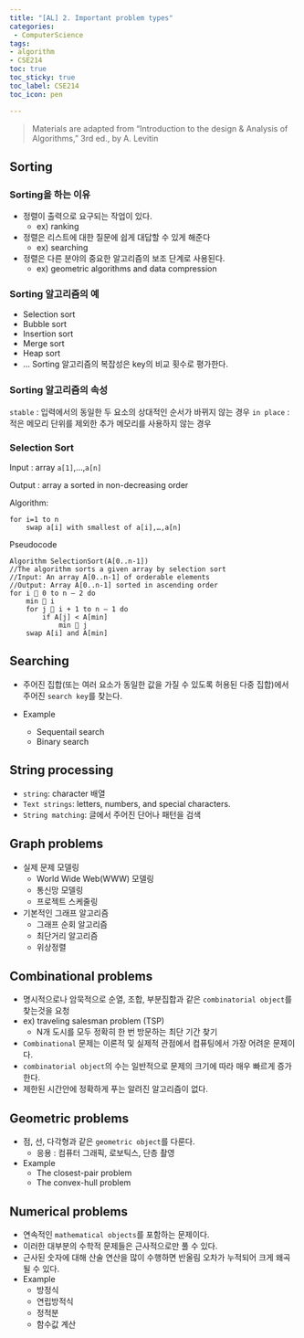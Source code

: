 ```yaml
---
title: "[AL] 2. Important problem types"
categories:
 - ComputerScience
tags: 
- algorithm
- CSE214
toc: true
toc_sticky: true
toc_label: CSE214
toc_icon: pen

---
```

>Materials are adapted from “Introduction to the design & Analysis of Algorithms,” 3rd ed., by A. Levitin

## Sorting 
### Sorting을  하는 이유
- 정렬이 출력으로 요구되는 작업이 있다.
  - ex) ranking
- 정렬은 리스트에 대한 질문에 쉽게 대답할 수 있게 해준다
  - ex) searching
- 정렬은 다른 분야의 중요한 알고리즘의 보조 단계로 사용된다.
  - ex) geometric algorithms and data compression

### Sorting 알고리즘의 예
- Selection sort 
- Bubble sort
- Insertion sort
- Merge sort
- Heap sort
- ...
Sorting 알고리즘의 복잡성은 key의 비교 횟수로 평가한다.

### Sorting 알고리즘의 속성
`stable` : 입력에서의 동일한 두 요소의 상대적인 순서가 바뀌지 않는 경우
`in place` : 적은 메모리 단위를 제외한 추가 메모리를 사용하지 않는 경우

### Selection Sort
Input : array `a[1]`,…,`a[n]`

Output :  array a sorted in non-decreasing order

Algorithm: 
```
for i=1 to n 
    swap a[i] with smallest of a[i],…,a[n] 
```
Pseudocode
```
Algorithm SelectionSort(A[0..n-1])
//The algorithm sorts a given array by selection sort
//Input: An array A[0..n-1] of orderable elements
//Output: Array A[0..n-1] sorted in ascending order
for i  0 to n – 2 do
	min  i
	for j  i + 1 to n – 1 do
		if A[j] < A[min] 	
			min  j
	swap A[i] and A[min]
```

## Searching 
- 주어진 집합(또는 여러 요소가 동일한 값을 가질 수 있도록 허용된 다중 집합)에서 주어진 `search key`를 찾는다.

- Example
  - Sequentail search
  - Binary search


## String processing
- `string`: character 배열
- `Text strings`: letters, numbers, and special characters.
- `String matching`: 글에서 주어진 단어나 패턴을 검색


## Graph problems
- 실제 문제 모델링
  - World Wide Web(WWW) 모델링
  - 통신망 모델링
  - 프로젝트 스케줄링
- 기본적인 그래프 알고리즘
  - 그래프 순회 알고리즘
  - 최단거리 알고리즘
  - 위상정렬

## Combinational problems
- 명시적으로나 암묵적으로 순열, 조합, 부분집합과 같은 `combinatorial object`를 찾는것을 요청
- ex) traveling salesman problem (TSP) 
  - N개 도시를 모두 정확히 한 번 방문하는 최단 기간 찾기
- `Combinational` 문제는 이론적 및 실제적 관점에서 컴퓨팅에서 가장 어려운 문제이다.
- `combinatorial object`의 수는 일반적으로 문제의 크기에 따라 매우 빠르게 증가한다.
- 제한된 시간안에 정확하게 푸는 알려진 알고리즘이 없다.


## Geometric problems
- 점, 선, 다각형과 같은 `geometric object`를 다룬다.
  - 응용 : 컴퓨터 그래픽, 로보틱스, 단층 촬영
- Example
  -  The closest-pair problem
  - The convex-hull problem


## Numerical problems
- 연속적인 `mathematical objects`를 포함하는 문제이다.
- 이러한 대부분의 수학적 문제들은 근사적으로만 풀 수 있다.
- 근사된 숫자에 대해 산술 연산을 많이 수행하면 반올림 오차가 누적되어 크게 왜곡될 수 있다.
- Example
  - 방정식
  - 연립방적식
  - 정적분
  - 함수값 계산
